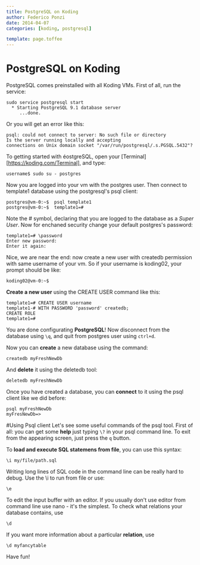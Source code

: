 ```yaml
---
title: PostgreSQL on Koding
author: Federico Ponzi
date: 2014-04-07
categories: [koding, postgresql]

template: page.toffee
---
```


# PostgreSQL on Koding

PostgreSQL comes preinstalled with all Koding VMs. First of all, run the service:

    sudo service postgresql start
      * Starting PostgreSQL 9.1 database server
         ...done.

Or you will get an error like this:
  
    psql: could not connect to server: No such file or directory
    Is the server running locally and accepting
    connections on Unix domain socket "/var/run/postgresql/.s.PGSQL.5432"?

To getting started with éostgreSQL, open your [Terminal][https://koding.com/Terminal], and type:

    username$ sudo su - postgres

Now you are logged into your vm with the postgres user. Then connect to template1 database using the postgresql's psql client:

    postgres@vm-0:~$  psql template1
    postgres@vm-0:~$  template1=#
    
Note the # symbol, declaring that you are logged to the database as a *Super User*. Now for enchaned security change your default postgres's password:

    template1=# \password
    Enter new password:
    Enter it again:
    
Nice, we are near the end: now create a new user with createdb permission with same username of your vm. So if your username is koding02, your prompt should be like:

    koding02@vm-0:~$
    
**Create a new user** using the CREATE USER command like this:

    template1=# CREATE USER username
    template1-# WITH PASSWORD 'password' createdb;
    CREATE ROLE
    template1=#

You are done configurating **PostgreSQL**! Now disconnect from the database using `\q`, and quit from postgres user using `ctrl+d`.

Now you can **create** a new database using the command:

    createdb myFreshNewDb

And **delete** it using the deletedb tool:
    
    deletedb myFreshNewDb
    
Once you have created a database, you can **connect** to it using the psql client like we did before:

    psql myFreshNewDb
    myFresNewDb=>

#Using Psql client
Let's see some useful commands of the psql tool. 
First of all: you can get some **help** just typing `\?` in your psql command line.
To exit from the appearing screen, just press the `q` button.

To **load and execute SQL statemens from file**, you can use this syntax:

    \i my/file/path.sql

Writing long lines of SQL code in the command line can be really hard to debug. Use the \i to run from file or use:

    \e

To edit the input buffer with an editor. If you usually don't use editor from command line use nano - it's the simplest.
To check what relations your database contains, use

    \d
If you want more information about a particular **relation**, use

    \d myfancytable

Have fun!
    
    

